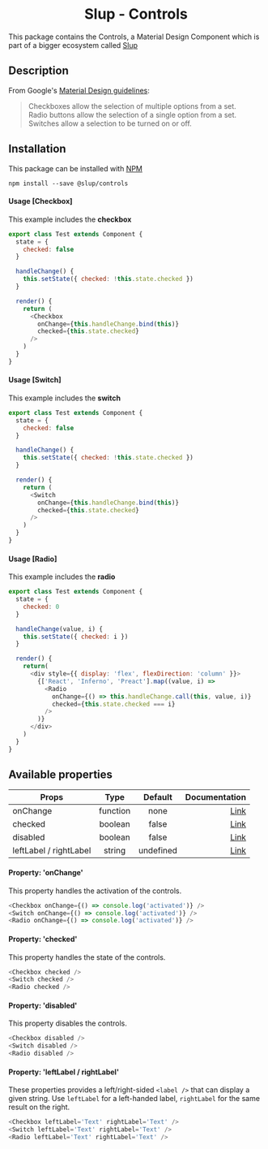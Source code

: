 <h1 align='center'>Slup - Controls</h1>

This package contains the Controls, a Material Design Component which is part of a bigger ecosystem called [Slup](https://github.com/gejsi/material)

## Description
From Google's [Material Design guidelines](https://material.io/guidelines):
<blockquote>
  Checkboxes allow the selection of multiple options from a set.<br />
  Radio buttons allow the selection of a single option from a set.<br />
  Switches allow a selection to be turned on or off.
</blockquote>

## Installation
This package can be installed with [NPM](http://npmjs.com/)
```
npm install --save @slup/controls
```

#### Usage [Checkbox]
This example includes the **checkbox**
```js
export class Test extends Component {
  state = {
    checked: false
  }

  handleChange() {
    this.setState({ checked: !this.state.checked })
  }

  render() {
    return (
      <Checkbox
        onChange={this.handleChange.bind(this)}
        checked={this.state.checked}
      />
    )
  }
}
```

#### Usage [Switch]
This example includes the **switch**
```js
export class Test extends Component {
  state = {
    checked: false
  }

  handleChange() {
    this.setState({ checked: !this.state.checked })
  }

  render() {
    return (
      <Switch
        onChange={this.handleChange.bind(this)}
        checked={this.state.checked}
      />
    )
  }
}
```

#### Usage [Radio]
This example includes the **radio**
```js
export class Test extends Component {
  state = {
    checked: 0
  }

  handleChange(value, i) {
    this.setState({ checked: i })
  }

  render() {
    return(
      <div style={{ display: 'flex', flexDirection: 'column' }}>
        {['React', 'Inferno', 'Preact'].map((value, i) =>
          <Radio
            onChange={() => this.handleChange.call(this, value, i)}
            checked={this.state.checked === i}
          />
        )}
      </div>
    )
  }
}
```


## Available properties
| Props                       |    Type       |    Default    | Documentation                           |
|-----------------------------|:-------------:|:-------------:|---------------------------------------: |
| onChange                    |  function     |  none         | [Link](#property-onchange)              |
| checked                     |  boolean      |  false        | [Link](#property-checked)               |
| disabled                    |  boolean      |  false        | [Link](#property-disabled)              |
| leftLabel / rightLabel      |  string       |  undefined    | [Link](#property-leftlabel--rightlabel) |  

#### Property: 'onChange'
This property handles the activation of the controls.
```js
<Checkbox onChange={() => console.log('activated')} />
<Switch onChange={() => console.log('activated')} />
<Radio onChange={() => console.log('activated')} />
```

#### Property: 'checked'
This property handles the state of the controls.
```js
<Checkbox checked />
<Switch checked />
<Radio checked />
```

#### Property: 'disabled'
This property disables the controls.
```js
<Checkbox disabled />
<Switch disabled />
<Radio disabled />
```

#### Property: 'leftLabel / rightLabel'
These properties provides a left/right-sided `<label />`  that can display a given string.
Use `leftLabel` for a left-handed label, `rightLabel` for the same result on the right.

```js
<Checkbox leftLabel='Text' rightLabel='Text' />
<Switch leftLabel='Text' rightLabel='Text' />
<Radio leftLabel='Text' rightLabel='Text' />
```

